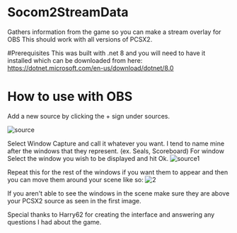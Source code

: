 # Socom2StreamData
Gathers information from the game so you can make a stream overlay for OBS
This should work with all versions of PCSX2.

#Prerequisites
This was built with .net 8 and you will need to have it installed which can be downloaded from here:
https://dotnet.microsoft.com/en-us/download/dotnet/8.0

# How to use with OBS
Add a new source by clicking the + sign under sources.

![source](https://user-images.githubusercontent.com/11056105/161668176-e49e8f36-8499-4646-838b-481e8d515d90.PNG)

Select Window Capture and call it whatever you want. I tend to name mine after the windows that they represent. (ex. Seals, Scoreboard)
For window Select the window you wish to be displayed and hit Ok.
![source1](https://user-images.githubusercontent.com/11056105/161668478-22d4c2b5-c77c-4536-922a-5914baccff18.PNG)


Repeat this for the rest of the windows if you want them to appear and then you can move them around your scene like so:
![2](https://user-images.githubusercontent.com/11056105/161668342-631550b2-b22e-413b-b06e-4b0f2031ead7.PNG)

If you aren't able to see the windows in the scene make sure they are above your PCSX2 source as seen in the first image.


Special thanks to Harry62 for creating the interface and answering any questions I had about the game.
